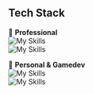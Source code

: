 ## Tech Stack
👔 **Professional**  
![My Skills](https://go-skill-icons.vercel.app/api/icons?i=ts,angular,reactivex,testinglibrary,vitest,eslint)  
![My Skills](https://go-skill-icons.vercel.app/api/icons?i=java,spring)

🎯 **Personal & Gamedev**  
![My Skills](https://go-skill-icons.vercel.app/api/icons?i=ts,vite,rust)  
![My Skills](https://go-skill-icons.vercel.app/api/icons?i=godot,unity,bevy,blender)

